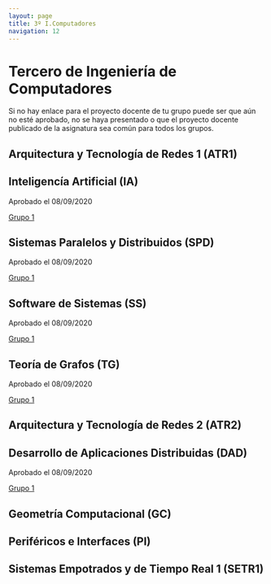 ```yaml
---
layout: page
title: 3º I.Computadores
navigation: 12
---
```


# Tercero de Ingeniería de Computadores

Si no hay enlace para el proyecto docente de tu grupo puede ser que aún no esté aprobado, no se haya presentado o que el proyecto docente publicado de la asignatura sea común para todos los grupos.

## Arquitectura y Tecnología de Redes 1 (ATR1)




## Inteligencía Artificial (IA)

Aprobado el 08/09/2020

[Grupo 1](https://uses0-my.sharepoint.com/:b:/g/personal/delegacion_etsii_us_es/EV24ykngn0hKg-0KK02kPOkBFdUo3GbzKm396vLZhI66ZQ?e=TC83TZ)


## Sistemas Paralelos y Distribuidos (SPD)

Aprobado el 08/09/2020

[Grupo 1](https://uses0-my.sharepoint.com/:b:/g/personal/delegacion_etsii_us_es/EQN5Leli0GhNvV4TJsNfvbcBIYX3k0r_i2Rkn4sqiNHjMA?e=GlWGvk)


## Software de Sistemas (SS)

Aprobado el 08/09/2020

[Grupo 1](https://uses0-my.sharepoint.com/:b:/g/personal/delegacion_etsii_us_es/ETRvhRoDg8tFrzJ8M7iaVNMBYqDe_5To-JgpGj9dSJSflQ?e=EmZdow)


## Teoría de Grafos (TG)

Aprobado el 08/09/2020

[Grupo 1](https://uses0-my.sharepoint.com/:b:/g/personal/delegacion_etsii_us_es/EezJidy-Wn1HkkdDvm4d4pwBiYfdeYGurYqFtKSSuyj_HA?e=jLwpGU)


## Arquitectura y Tecnología de Redes 2 (ATR2)





## Desarrollo de Aplicaciones Distribuidas (DAD)

Aprobado el 08/09/2020

[Grupo 1](https://uses0-my.sharepoint.com/:b:/g/personal/delegacion_etsii_us_es/EcHxj8QPFsBLpqwaT869usUBmiJmpUg7BqBk2sWZBqDPMQ?e=gn1eHW)


## Geometría Computacional (GC)






## Periféricos e Interfaces (PI)





## Sistemas Empotrados y de Tiempo Real 1 (SETR1)


